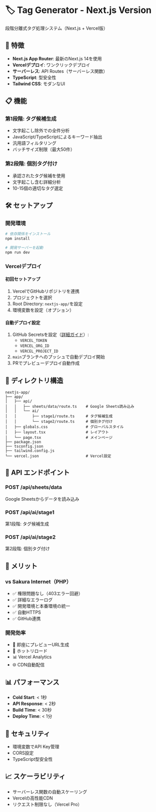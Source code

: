 # 🏷️ Tag Generator - Next.js Version

段階分離式タグ処理システム（Next.js + Vercel版）

## 🚀 特徴

- **Next.js App Router**: 最新のNext.js 14を使用
- **Vercelデプロイ**: ワンクリックデプロイ
- **サーバーレス**: API Routes（サーバーレス関数）
- **TypeScript**: 型安全性
- **Tailwind CSS**: モダンなUI

## 📋 機能

### 第1段階: タグ候補生成
- 文字起こし除外での全件分析
- JavaScript/TypeScriptによるキーワード抽出
- 汎用語フィルタリング
- バッチサイズ制限（最大50件）

### 第2段階: 個別タグ付け
- 承認されたタグ候補を使用
- 文字起こし含む詳細分析
- 10-15個の適切なタグ選定

## 🛠️ セットアップ

### 開発環境

```bash
# 依存関係をインストール
npm install

# 開発サーバーを起動
npm run dev
```

### Vercelデプロイ

#### 初回セットアップ
1. VercelでGitHubリポジトリを連携
2. プロジェクトを選択
3. Root Directory: `nextjs-app/`を設定
4. 環境変数を設定（オプション）

#### 自動デプロイ設定
1. GitHub Secretsを設定（[詳細ガイド](../GITHUB_SECRETS_SETUP.md)）:
   - `VERCEL_TOKEN`
   - `VERCEL_ORG_ID`
   - `VERCEL_PROJECT_ID`
2. `main`ブランチへのプッシュで自動デプロイ開始
3. PRでプレビューデプロイ自動作成

## 📁 ディレクトリ構造

```
nextjs-app/
├── app/
│   ├── api/
│   │   ├── sheets/data/route.ts    # Google Sheets読み込み
│   │   └── ai/
│   │       ├── stage1/route.ts     # タグ候補生成
│   │       └── stage2/route.ts     # 個別タグ付け
│   ├── globals.css                 # グローバルスタイル
│   ├── layout.tsx                  # レイアウト
│   └── page.tsx                    # メインページ
├── package.json
├── tsconfig.json
├── tailwind.config.js
└── vercel.json                     # Vercel設定
```

## 🔧 API エンドポイント

### POST /api/sheets/data
Google Sheetsからデータを読み込み

### POST /api/ai/stage1
第1段階: タグ候補生成

### POST /api/ai/stage2
第2段階: 個別タグ付け

## 🎯 メリット

### vs Sakura Internet（PHP）
- ✅ 権限問題なし（403エラー回避）
- ✅ 詳細なエラーログ
- ✅ 開発環境と本番環境の統一
- ✅ 自動HTTPS
- ✅ GitHub連携

### 開発効率
- 🚀 即座にプレビューURL生成
- 🔧 ホットリロード
- 📊 Vercel Analytics
- 🌐 CDN自動配信

## 📊 パフォーマンス

- **Cold Start**: < 1秒
- **API Response**: < 2秒
- **Build Time**: < 30秒
- **Deploy Time**: < 1分

## 🔐 セキュリティ

- 環境変数でAPI Key管理
- CORS設定
- TypeScript型安全性

## 📈 スケーラビリティ

- サーバーレス関数の自動スケーリング
- Vercelの高性能CDN
- リクエスト制限なし（Vercel Pro）
